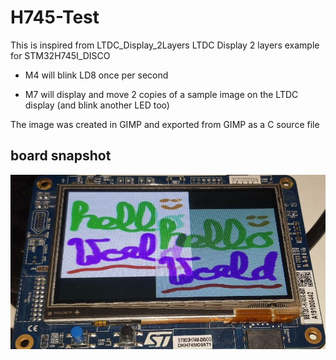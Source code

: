 # H745-Test

This is inspired from LTDC_Display_2Layers LTDC Display 2 layers example for STM32H745I_DISCO

- M4 will blink LD8 once per second

- M7 will display and move 2 copies of a sample image on the LTDC display (and blink another LED too)

The image was created in GIMP and exported from GIMP as a C source file

## board snapshot
![Board snapshot](board.jpg)
